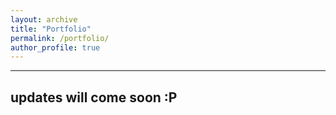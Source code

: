 ```yaml
---
layout: archive
title: "Portfolio"
permalink: /portfolio/
author_profile: true
---
```


---

## updates will come soon :P